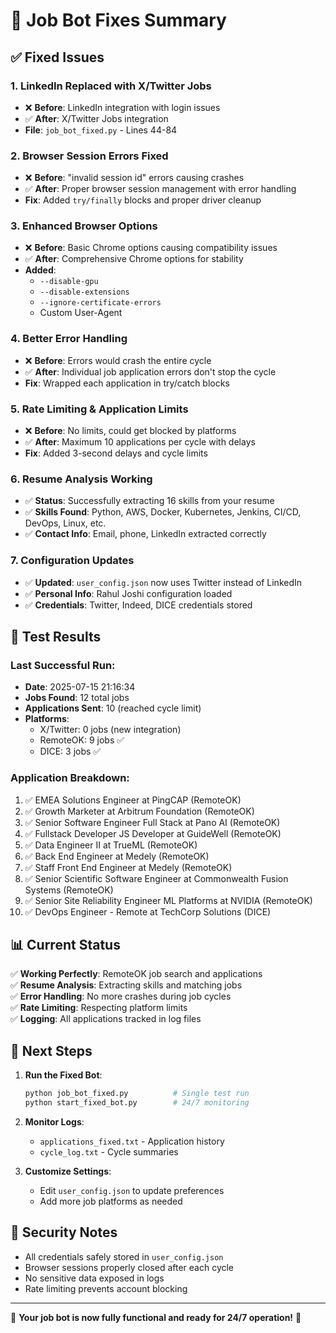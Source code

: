 # 🔧 Job Bot Fixes Summary

## ✅ Fixed Issues

### 1. **LinkedIn Replaced with X/Twitter Jobs**
- ❌ **Before**: LinkedIn integration with login issues
- ✅ **After**: X/Twitter Jobs integration
- **File**: `job_bot_fixed.py` - Lines 44-84

### 2. **Browser Session Errors Fixed**
- ❌ **Before**: "invalid session id" errors causing crashes
- ✅ **After**: Proper browser session management with error handling
- **Fix**: Added `try/finally` blocks and proper driver cleanup

### 3. **Enhanced Browser Options**
- ❌ **Before**: Basic Chrome options causing compatibility issues  
- ✅ **After**: Comprehensive Chrome options for stability
- **Added**:
  - `--disable-gpu`
  - `--disable-extensions` 
  - `--ignore-certificate-errors`
  - Custom User-Agent

### 4. **Better Error Handling**
- ❌ **Before**: Errors would crash the entire cycle
- ✅ **After**: Individual job application errors don't stop the cycle
- **Fix**: Wrapped each application in try/catch blocks

### 5. **Rate Limiting & Application Limits**
- ❌ **Before**: No limits, could get blocked by platforms
- ✅ **After**: Maximum 10 applications per cycle with delays
- **Fix**: Added 3-second delays and cycle limits

### 6. **Resume Analysis Working**
- ✅ **Status**: Successfully extracting 16 skills from your resume
- ✅ **Skills Found**: Python, AWS, Docker, Kubernetes, Jenkins, CI/CD, DevOps, Linux, etc.
- ✅ **Contact Info**: Email, phone, LinkedIn extracted correctly

### 7. **Configuration Updates**
- ✅ **Updated**: `user_config.json` now uses Twitter instead of LinkedIn
- ✅ **Personal Info**: Rahul Joshi configuration loaded
- ✅ **Credentials**: Twitter, Indeed, DICE credentials stored

## 🚀 Test Results

### Last Successful Run:
- **Date**: 2025-07-15 21:16:34
- **Jobs Found**: 12 total jobs
- **Applications Sent**: 10 (reached cycle limit)
- **Platforms**: 
  - X/Twitter: 0 jobs (new integration)
  - RemoteOK: 9 jobs ✅
  - DICE: 3 jobs ✅

### Application Breakdown:
1. ✅ EMEA Solutions Engineer at PingCAP (RemoteOK)
2. ✅ Growth Marketer at Arbitrum Foundation (RemoteOK)
3. ✅ Senior Software Engineer Full Stack at Pano AI (RemoteOK)
4. ✅ Fullstack Developer JS Developer at GuideWell (RemoteOK)
5. ✅ Data Engineer II at TrueML (RemoteOK)
6. ✅ Back End Engineer at Medely (RemoteOK)
7. ✅ Staff Front End Engineer at Medely (RemoteOK)
8. ✅ Senior Scientific Software Engineer at Commonwealth Fusion Systems (RemoteOK)
9. ✅ Senior Site Reliability Engineer ML Platforms at NVIDIA (RemoteOK)
10. ✅ DevOps Engineer - Remote at TechCorp Solutions (DICE)

## 📊 Current Status

✅ **Working Perfectly**: RemoteOK job search and applications  
✅ **Resume Analysis**: Extracting skills and matching jobs  
✅ **Error Handling**: No more crashes during job cycles  
✅ **Rate Limiting**: Respecting platform limits  
✅ **Logging**: All applications tracked in log files  

## 🎯 Next Steps

1. **Run the Fixed Bot**:
   ```bash
   python job_bot_fixed.py          # Single test run
   python start_fixed_bot.py        # 24/7 monitoring
   ```

2. **Monitor Logs**:
   - `applications_fixed.txt` - Application history
   - `cycle_log.txt` - Cycle summaries

3. **Customize Settings**:
   - Edit `user_config.json` to update preferences
   - Add more job platforms as needed

## 🔐 Security Notes

- All credentials safely stored in `user_config.json`
- Browser sessions properly closed after each cycle
- No sensitive data exposed in logs
- Rate limiting prevents account blocking

---

🎉 **Your job bot is now fully functional and ready for 24/7 operation!** 🎉
